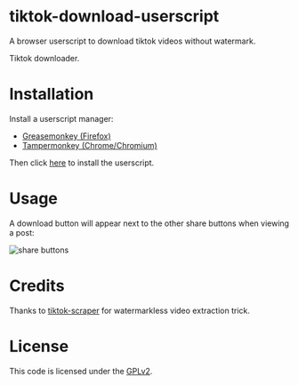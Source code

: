 # tiktok-download-userscript
A browser userscript to download tiktok videos without watermark.

Tiktok downloader.

# Installation
Install a userscript manager:

  * [Greasemonkey (Firefox)](https://addons.mozilla.org/en-US/firefox/addon/greasemonkey/)
  * [Tampermonkey (Chrome/Chromium)](https://chrome.google.com/webstore/detail/tampermonkey/dhdgffkkebhmkfjojejmpbldmpobfkfo)

Then click [here](https://github.com/Zipdox/tiktok-download-userscript/raw/master/tiktok-dl.user.js) to install the userscript.

# Usage
A download button will appear next to the other share buttons when viewing a post:

![share buttons](https://github.com/Zipdox/tiktok-download-userscript/raw/master/share_buttons.png)

# Credits
Thanks to [tiktok-scraper](https://github.com/drawrowfly/tiktok-scraper) for watermarkless video extraction trick.

# License
This code is licensed under the [GPLv2](https://www.gnu.org/licenses/old-licenses/gpl-2.0.html).